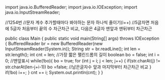 import java.io.BufferedReader;
import java.io.IOException;
import java.io.InputStreamReader;

//1254번
//문자 계수 추가할때마다 봐야하는 문자 하나씩 줄이기(i++)
//5글자면 처음에 5글자 처음부터 끝의 수 차근차근 비교, 다음은 4글자 맨앞과 맨뒤부터 차근차근

public class Main {
    public static void main(String[] args) throws IOException {
        BufferedReader br = new BufferedReader(new InputStreamReader(System.in));
        String str = br.readLine();
        int len = str.length();
        int cnt = len;  //가장 짧은 팰린드롬의 길이
        boolean bo = false;
        int i = 0;  //맨앞표시
        while(!bo){
            bo = true;
            for (int j = i; j < len; j++) {
                if(str.charAt(j) != str.charAt(len-j+i-1)) bo =false; //남은글자수 앞과 마지막부터 차근차근 비교
            }
            if(!bo) i++;
        }
        cnt += i;
        System.out.println(cnt);
    }
}
